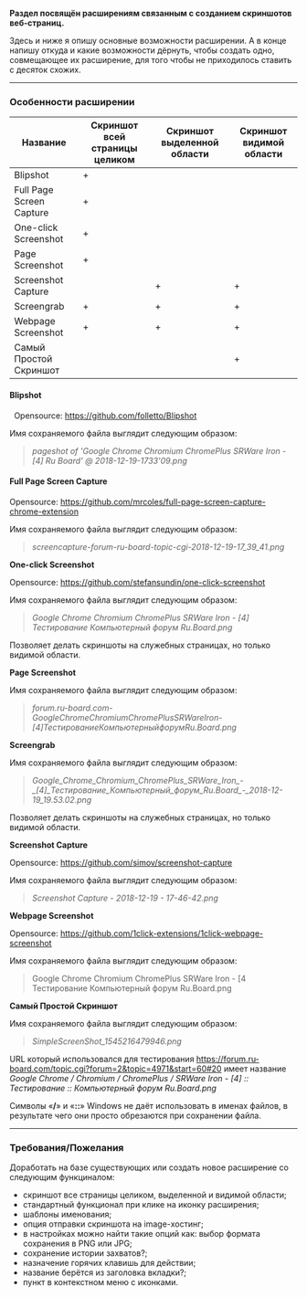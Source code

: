 **Раздел посвящён расширениям связанным с созданием скриншотов веб-страниц.**

Здесь и ниже я опишу основные возможности расширении. А в конце напишу откуда и какие возможности дёрнуть, чтобы создать одно, совмещающее их расширение, для того чтобы не приходилось ставить с десяток схожих.

* * *

### Особенности расширении


| Название                 | Скриншот всей страницы целиком | Скриншот выделенной области | Скриншот видимой области |
|--------------------------|--------------------------------|-----------------------------|--------------------------|
| Blipshot                 | +                              |                             |                          |
| Full Page Screen Capture | +                              |                             |                          |
| One-click Screenshot     | +                              |                             |                          |
| Page Screenshot          | +                              |                             |                          |
| Screenshot Capture       |                                | +                           | +                        |
| Screengrab               | +                              | +                           | +                        |
| Webpage Screenshot       | +                              | +                           | +                        |
| Cамый Простой Скриншот   |                                |                             | +                        |


#### Blipshot

&nbsp;&nbsp;Opensource: https://github.com/folletto/Blipshot

Имя сохраняемого файла выглядит следующим образом:<br>
> *pageshot of 'Google Chrome Chromium ChromePlus SRWare Iron - [4] Ru Board' @ 2018-12-19-1733'09.png*

#### Full Page Screen Capture

Opensource: https://github.com/mrcoles/full-page-screen-capture-chrome-extension

Имя сохраняемого файла выглядит следующим образом:<br>
> *screencapture-forum-ru-board-topic-cgi-2018-12-19-17_39_41.png*

**One-click Screenshot**

Opensource: https://github.com/stefansundin/one-click-screenshot

Имя сохраняемого файла выглядит следующим образом:

> *Google Chrome Chromium ChromePlus SRWare Iron - [4] Тестирование Компьютерный форум Ru.Board.png*

Позволяет делать скриншоты на служебных страницах, но только видимой области.

**Page Screenshot**

Имя сохраняемого файла выглядит следующим образом:

> *forum.ru-board.com-GoogleChromeChromiumChromePlusSRWareIron-[4]ТестированиеКомпьютерныйфорумRu.Board.png*

**Screengrab**

Имя сохраняемого файла выглядит следующим образом:

> *Google_Chrome_Chromium_ChromePlus_SRWare_Iron_-\_[4]\_Тестирование_Компьютерный_форум_Ru.Board_-_2018-12-19_19.53.02.png*

Позволяет делать скриншоты на служебных страницах, но только видимой области.

**Screenshot Capture**

Opensource: https://github.com/simov/screenshot-capture

Имя сохраняемого файла выглядит следующим образом:

> *Screenshot Capture - 2018-12-19 - 17-46-42.png*

**Webpage Screenshot**

Opensource: https://github.com/1click-extensions/1click-webpage-screenshot

Имя сохраняемого файла выглядит следующим образом:

> Google Chrome   Chromium   ChromePlus   SRWare Iron - [4     Тестирование    Компьютерный форум Ru.Board.png

**Cамый Простой Скриншот**

Имя сохраняемого файла выглядит следующим образом:

> *SimpleScreenShot_1545216479946.png*

URL который использовался для тестирования https://forum.ru-board.com/topic.cgi?forum=2&topic=4971&start=60#20
имеет название *Google Chrome / Chromium / ChromePlus / SRWare Iron - [4] :: Тестирование :: Компьютерный форум Ru.Board.png*

Символы «**/**» и «**::**» Windows не даёт использовать в именах файлов, в результате чего они просто обрезаются при сохранении файла.

* * *

### Требования/Пожелания

Доработать на базе существующих или создать новое расширение со следующим функциналом:
- скриншот все страницы целиком, выделенной и видимой области;
- стандартный функционал при клике на иконку расширения;
- шаблоны именования;
- опция отправки скриншота на image-хостинг;
- в настройках можно найти такие опций как: выбор формата сохранения в PNG или JPG;
- сохранение истории захватов?;
- назначение горячих клавишь для действии;
- название берётся из заголовка вкладки?;
- пункт в контекстном меню с иконками.
